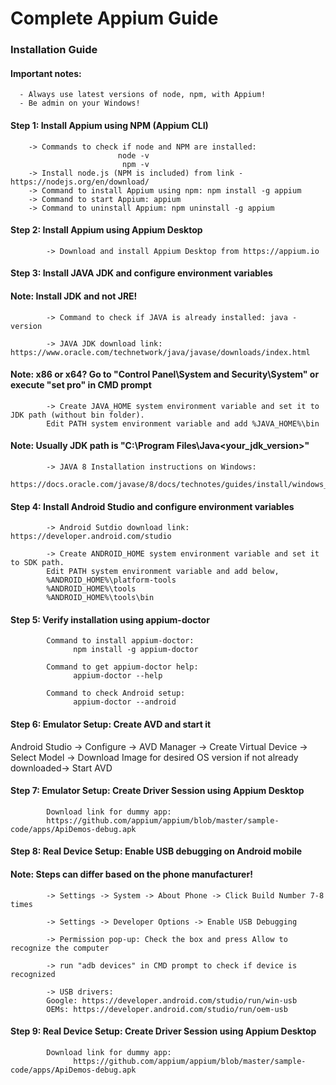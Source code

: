 # Complete Appium Guide

### Installation Guide
#### Important notes: 
      - Always use latest versions of node, npm, with Appium!
      - Be admin on your Windows!


#### Step 1: Install Appium using NPM (Appium CLI)
        -> Commands to check if node and NPM are installed:
                            node -v
                             npm -v
        -> Install node.js (NPM is included) from link - https://nodejs.org/en/download/
        -> Command to install Appium using npm: npm install -g appium
        -> Command to start Appium: appium
        -> Command to uninstall Appium: npm uninstall -g appium


#### Step 2: Install Appium using Appium Desktop
            -> Download and install Appium Desktop from https://appium.io


#### Step 3: Install JAVA JDK and configure environment variables
#### Note: Install JDK and not JRE!
            -> Command to check if JAVA is already installed: java -version
            
            -> JAVA JDK download link: https://www.oracle.com/technetwork/java/javase/downloads/index.html
            
####  Note: x86 or x64? Go to "Control Panel\System and Security\System" or execute "set pro" in CMD prompt
            
            -> Create JAVA_HOME system environment variable and set it to JDK path (without bin folder). 
            Edit PATH system environment variable and add %JAVA_HOME%\bin
            
####  Note: Usually JDK path is "C:\Program Files\Java\<your_jdk_version>"
            
            -> JAVA 8 Installation instructions on Windows:
            https://docs.oracle.com/javase/8/docs/technotes/guides/install/windows_jdk_install.html#CHDEBCCJ


#### Step 4: Install Android Studio and configure environment variables
            -> Android Sutdio download link: https://developer.android.com/studio
            
            -> Create ANDROID_HOME system environment variable and set it to SDK path. 
            Edit PATH system environment variable and add below,
            %ANDROID_HOME%\platform-tools
            %ANDROID_HOME%\tools
            %ANDROID_HOME%\tools\bin


#### Step 5: Verify installation using appium-doctor
            Command to install appium-doctor: 
                  npm install -g appium-doctor
                  
            Command to get appium-doctor help:             
                  appium-doctor --help
                  
            Command to check Android setup: 
                  appium-doctor --android 


#### Step 6: Emulator Setup: Create AVD and start it 
  Android Studio -> Configure -> AVD Manager -> Create Virtual Device -> Select Model -> Download Image for desired OS version if not already downloaded-> Start AVD


#### Step 7: Emulator Setup: Create Driver Session using Appium Desktop
            Download link for dummy app:
            https://github.com/appium/appium/blob/master/sample-code/apps/ApiDemos-debug.apk


#### Step 8: Real Device Setup: Enable USB debugging on Android mobile
#### Note: Steps can differ based on the phone manufacturer!
            -> Settings -> System -> About Phone -> Click Build Number 7-8 times
            
            -> Settings -> Developer Options -> Enable USB Debugging
            
            -> Permission pop-up: Check the box and press Allow to recognize the computer
            
            -> run "adb devices" in CMD prompt to check if device is recognized
            
            -> USB drivers:
            Google: https://developer.android.com/studio/run/win-usb
            OEMs: https://developer.android.com/studio/run/oem-usb


#### Step 9: Real Device Setup: Create Driver Session using Appium Desktop
            Download link for dummy app:
                  https://github.com/appium/appium/blob/master/sample-code/apps/ApiDemos-debug.apk
